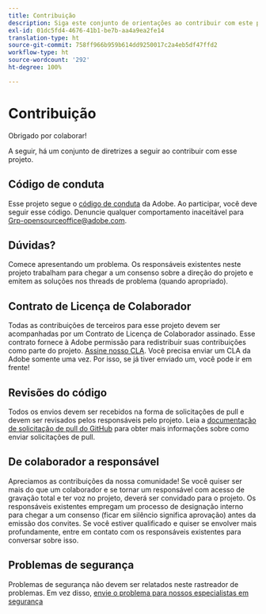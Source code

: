 ```yaml
---
title: Contribuição
description: Siga este conjunto de orientações ao contribuir com este projeto.
exl-id: 01dc5fd4-4676-41b1-be7b-aa4a9ea2fe14
translation-type: ht
source-git-commit: 758ff966b959b614dd9250017c2a4eb5df47ffd2
workflow-type: ht
source-wordcount: '292'
ht-degree: 100%

---
```


# Contribuição

Obrigado por colaborar!

A seguir, há um conjunto de diretrizes a seguir ao contribuir com esse projeto.

## Código de conduta

Esse projeto segue o [código de conduta](code-of-conduct.md) da Adobe. Ao participar, você 
deve seguir esse código. Denuncie qualquer comportamento inaceitável para 
[Grp-opensourceoffice@adobe.com](mailto:Grp-opensourceoffice@adobe.com).

## Dúvidas?

Comece apresentando um problema. Os responsáveis existentes neste projeto trabalham para chegar a um
consenso sobre a direção do projeto e emitem as soluções nos threads
de problema (quando apropriado).

## Contrato de Licença de Colaborador

Todas as contribuições de terceiros para esse projeto devem ser acompanhadas por um Contrato de Licença de Colaborador
assinado. Esse contrato fornece à Adobe permissão para redistribuir suas contribuições
como parte do projeto. [Assine nosso CLA](http://opensource.adobe.com/cla.html). Você
precisa enviar um CLA da Adobe somente uma vez. Por isso, se já tiver enviado um,
você pode ir em frente!

## Revisões do código

Todos os envios devem ser recebidos na forma de solicitações de pull e devem ser revisados
pelos responsáveis pelo projeto. Leia a [documentação de solicitação de pull do GitHub](https://help.github.com/pt/github/collaborating-with-issues-and-pull-requests/about-pull-requests)
para obter mais informações sobre como enviar solicitações de pull.

<!--
Lastly, please follow the [pull request template](PULL_REQUEST_TEMPLATE.md) when
submitting a pull request!
-->

## De colaborador a responsável

Apreciamos as contribuições da nossa comunidade! Se você quiser ser mais do que um colaborador
e se tornar um responsável com acesso de gravação total e ter voz no projeto, deverá
ser convidado para o projeto. Os responsáveis existentes empregam um processo de designação
interno para chegar a um consenso (ficar em silêncio significa aprovação) antes da emissão
dos convites. Se você estiver qualificado e quiser se envolver mais profundamente,
entre em contato com os responsáveis existentes para conversar sobre isso.

## Problemas de segurança

Problemas de segurança não devem ser relatados neste rastreador de problemas. Em vez disso, [envie o problema para nossos especialistas em segurança](https://helpx.adobe.com/br/security/alertus.html)

